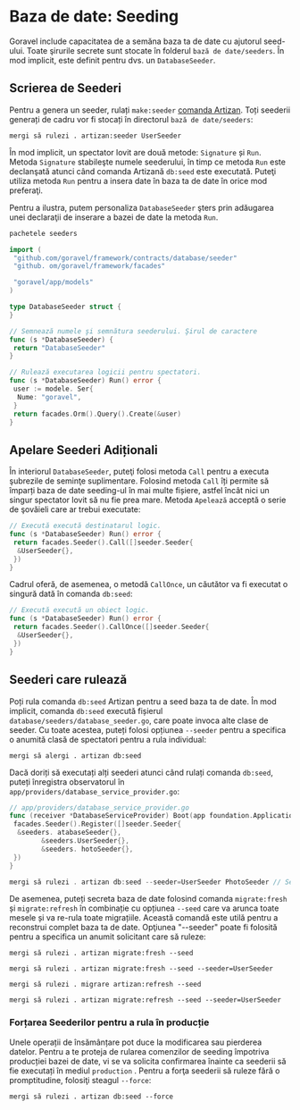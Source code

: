 # Baza de date: Seeding

Goravel include capacitatea de a semăna baza ta de date cu ajutorul seed-ului. Toate şirurile secrete sunt stocate în folderul
`bază de date/seeders`. În mod implicit, este definit pentru dvs. un `DatabaseSeeder`.

## Scrierea de Seederi

Pentru a genera un seeder, rulați `make:seeder` [comanda Artizan](../advanced/artisan). Toți seederii
generați de cadru vor fi stocați în directorul `bază de date/seeders`:

```shell
mergi să rulezi . artizan:seeder UserSeeder
```

În mod implicit, un spectator lovit are două metode: `Signature` și `Run`. Metoda `Signature` stabileşte numele seederului,
în timp ce metoda `Run` este declanşată atunci când comanda Artizană `db:seed` este executată. Puteţi utiliza metoda `Run` pentru a
insera date în baza ta de date în orice mod preferaţi.

Pentru a ilustra, putem personaliza `DatabaseSeeder` şters prin adăugarea unei declaraţii de inserare a bazei de date la metoda `Run`.

```go
pachetele seeders

import (
 "github.com/goravel/framework/contracts/database/seeder"
 "github. om/goravel/framework/facades"

 "goravel/app/models"
)

type DatabaseSeeder struct {
}

// Semnează numele şi semnătura seederului. Şirul de caractere
func (s *DatabaseSeeder) {
 return "DatabaseSeeder"
}

// Rulează executarea logicii pentru spectatori.
func (s *DatabaseSeeder) Run() error {
 user := modele. Ser{
  Nume: "goravel",
 }
 return facades.Orm().Query().Create(&user)
}
```

## Apelare Seederi Adiționali

În interiorul `DatabaseSeeder`, puteţi folosi metoda `Call` pentru a executa şubrezile de seminţe suplimentare. Folosind metoda `Call`
îți permite să împarți baza de date seeding-ul în mai multe fișiere, astfel încât nici un singur spectator lovit să nu fie prea
mare. Metoda `Apelează` acceptă o serie de şovăieli care ar trebui executate:

```go
// Execută execută destinatarul logic.
func (s *DatabaseSeeder) Run() error {
 return facades.Seeder().Call([]seeder.Seeder{
  &UserSeeder{},
 })
}
```

Cadrul oferă, de asemenea, o metodă `CallOnce`, un căutător va fi executat o singură dată în comanda `db:seed`:

```go
// Execută execută un obiect logic.
func (s *DatabaseSeeder) Run() error {
 return facades.Seeder().CallOnce([]seeder.Seeder{
  &UserSeeder{},
 })
}
```

## Seederi care rulează

Poți rula comanda `db:seed` Artizan pentru a seed baza ta de date. În mod implicit, comanda `db:seed` execută fișierul
`database/seeders/database_seeder.go`, care poate invoca alte clase de seeder. Cu toate acestea, puteți folosi opțiunea
`--seeder` pentru a specifica o anumită clasă de spectatori pentru a rula individual:

```shell
mergi să alergi . artizan db:seed
```

Dacă doriți să executați alți seederi atunci când rulați comanda `db:seed`, puteți înregistra observatorul în
`app/providers/database_service_provider.go`:

```go
// app/providers/database_service_provider.go
func (receiver *DatabaseServiceProvider) Boot(app foundation.Application) {
 facades.Seeder().Register([]seeder.Seeder{
  &seeders. atabaseSeeder{},
        &seeders.UserSeeder{},
        &seeders. hotoSeeder{},
 })
}

mergi să rulezi . artizan db:seed --seeder=UserSeeder PhotoSeeder // Semnătura spectatorului
```

De asemenea, puteți secreta baza de date folosind comanda `migrate:fresh` și `migrate:refresh` în combinație cu opțiunea `--seed`
care va arunca toate mesele și va re-rula toate migrațiile. Această comandă este utilă pentru a reconstrui complet
baza ta de date. Opţiunea "--seeder" poate fi folosită pentru a specifica un anumit solicitant care să ruleze:

```shell
mergi să rulezi . artizan migrate:fresh --seed

mergi să rulezi . artizan migrate:fresh --seed --seeder=UserSeeder

mergi să rulezi . migrare artizan:refresh --seed

mergi să rulezi . artizan migrate:refresh --seed --seeder=UserSeeder
```

### Forțarea Seederilor pentru a rula în producție

Unele operații de însămânțare pot duce la modificarea sau pierderea datelor. Pentru a te proteja de rularea comenzilor de seeding
împotriva producției bazei de date, vi se va solicita confirmarea înainte ca seederii să fie executați în mediul `production`
. Pentru a forţa seederii să ruleze fără o promptitudine, folosiţi steagul `--force`:

```shell
mergi să rulezi . artizan db:seed --force
```
